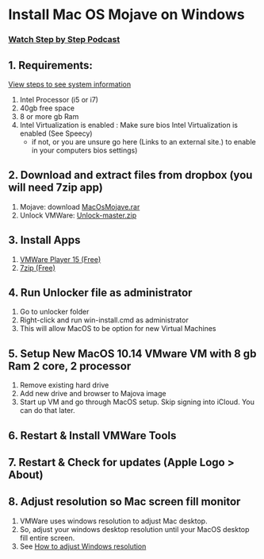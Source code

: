 # Install Mac OS Mojave on Windows

### [Watch Step by Step Podcast](https://drive.google.com/file/d/1-az3QoNIEDAswRVwv9AuInBhoJZZe2K3/view)

## 1. Requirements:
[View steps to see system information](settings.md)
1. Intel Processor (i5 or i7)
1. 40gb free space
1. 8 or more gb Ram
1. Intel Virtualization is enabled : Make sure bios Intel Virtualization is enabled (See Speecy)
    * if not, or you are unsure go here (Links to an external site.) to enable in your computers bios settings)
    
## 2. Download and extract files from dropbox (you will need 7zip app)
1. Mojave: download [MacOsMojave.rar](https://www.dropbox.com/s/1x4pcbl4tryt98m/MacOSMojave.rar?dl=0) 
1. Unlock VMWare: [Unlock-master.zip](https://www.dropbox.com/s/psh8m5iuuask7s3/unlocker-master.zip?dl=0) 

## 3. Install Apps
1. [VMWare Player 15 (Free)](https://my.vmware.com/en/web/vmware/free#desktop_end_user_computing/vmware_workstation_player/15_0)
1. [7zip (Free)](https://www.7-zip.org/download.html)

## 4. Run Unlocker file as administrator
1. Go to unlocker folder
1. Right-click and run win-install.cmd as administrator
1. This will allow MacOS to be option for new Virtual Machines

## 5. Setup New MacOS 10.14 VMware VM with 8 gb Ram 2 core, 2 processor
1. Remove existing hard drive
1. Add new drive and browser to Majova image
1. Start up VM and go through MacOS setup. Skip signing into iCloud. You can do that later.

## 6. Restart & Install VMWare Tools
## 7. Restart & Check for updates (Apple Logo > About)
## 8. Adjust resolution so Mac screen fill monitor
1. VMWare uses windows resolution to adjust Mac desktop. 
1. So, adjust your windows desktop resolution  until your MacOS desktop fill entire screen. 
1. See [How to adjust Windows resolution](https://www.laptopmag.com/articles/change-screen-resolution-in-windows-10)
